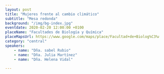 ```yaml
---
layout: post
title: "Mujeres frente al cambio climático"
subtitle: "Mesa redonda"
background: "/img/bg-index.jpg"
eventdate: 2020-02-20 12:00:00 +0100
placeName: "Facultades de Biología y Química"
placeMapsUrl: https://www.google.com/maps/place/Facultad+de+Biolog%C3%ADa/@38.0203634,-1.171049,17z/data=!3m1!4b1!4m5!3m4!1s0xd638103fffda277:0xb3a38c0c58cb81b!8m2!3d38.0203634!4d-1.1688603
category: "central"
speakers:
    - name: "Dña. sabel Rubio"
	- name: "Dña. Julia Martínez"
	- name: "Dña. Helena Vidal"
   
---
```

 
